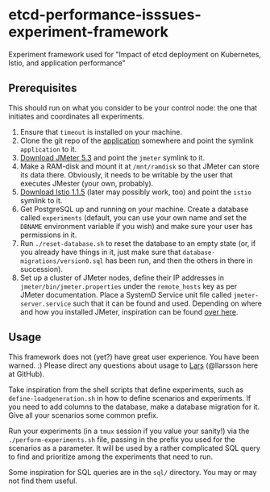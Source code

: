 # etcd-performance-isssues-experiment-framework
Experiment framework used for "Impact of etcd deployment on Kubernetes, Istio, and application performance"

## Prerequisites

This should run on what you consider to be your control node: the one that initiates and coordinates all experiments.

 1. Ensure that `timeout` is installed on your machine.
 1. Clone the git repo of the [application](https://github.com/llarsson/etcd-performance-issues-application) somewhere and point the symlink `application` to it.
 1. [Download JMeter 5.3](https://jmeter.apache.org/download_jmeter.cgi) and point the `jmeter` symlink to it.
 1. Make a RAM-disk and mount it at `/mnt/ramdisk` so that JMeter can store its data there. Obviously, it needs to be writable by the user that executes JMester (your own, probably).
 1. [Download Istio 1.1.5](https://github.com/istio/istio/releases/tag/1.1.5) (later may possibly work, too) and point the `istio` symlink to it.
 1. Get PostgreSQL up and running on your machine. Create a database called `experiments` (default, you can use your own name and set the `DBNAME` environment variable if you wish) and make sure your user has permissions in it.
 1. Run `./reset-database.sh` to reset the database to an empty state (or, if you already have things in it, just make sure that `database-migrations/version0.sql` has been run, and then the others in there in succession).
 1. Set up a cluster of JMeter nodes, define their IP addresses in `jmeter/bin/jmeter.properties` under the `remote_hosts` key as per JMeter documentation. Place a SystemD Service unit file called `jmeter-server.service` such that it can be found and used. Depending on where and how you installed JMeter, inspiration can be found [over here](https://gist.github.com/sloppycoder/a8aea05f3877997b31686a9deaa75ba6).

## Usage

This framework does not (yet?) have great user experience. You have been warned. :) Please direct any questions about usage to [Lars](mailto:larsson@cs.umu.se) (@llarsson here at GitHub).

Take inspiration from the shell scripts that define experiments, such as `define-loadgeneration.sh` in how to define scenarios and experiments. If you need to add columns to the database, make a database migration for it. Give all your scenarios some common prefix. 

Run your experiments (in a `tmux` session if you value your sanity!) via the `./perform-experiments.sh` file, passing in the prefix you used for the scenarios as a parameter. It will be used by a rather complicated SQL query to find and prioritize among the experiments that need to run.

Some inspiration for SQL queries are in the `sql/` directory. You may or may not find them useful.
